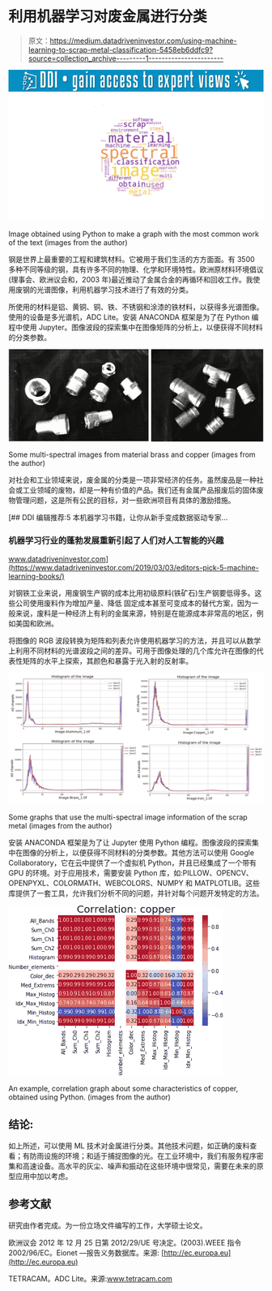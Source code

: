 # 利用机器学习对废金属进行分类

> 原文：<https://medium.datadriveninvestor.com/using-machine-learning-to-scrap-metal-classification-5458eb6ddfc9?source=collection_archive---------1----------------------->

[![](img/7cb4af5d60a4a521da5a6d4fd1579646.png)](http://www.track.datadriveninvestor.com/1B9E)![](img/b48b66f0eb2cfe5b7500aaa1c7bd37e2.png)

Image obtained using Python to make a graph with the most common work of the text (images from the author)

钢是世界上最重要的工程和建筑材料。它被用于我们生活的方方面面。有 3500 多种不同等级的钢，具有许多不同的物理、化学和环境特性。欧洲原材料环境倡议(理事会、欧洲议会和，2003 年)最近推动了金属合金的再循环和回收工作。我使用废钢的光谱图像，利用机器学习技术进行了有效的分类。

所使用的材料是铝、黄铜、铜、铁、不锈钢和涂漆的铁材料，以获得多光谱图像。使用的设备是多光谱机，ADC Lite。安装 ANACONDA 框架是为了在 Python 编程中使用 Jupyter。图像波段的探索集中在图像矩阵的分析上，以便获得不同材料的分类参数。

![](img/520c0fb69086f24a8c690a429b2d2b1e.png)

Some multi-spectral images from material brass and copper (images from the author)

对社会和工业领域来说，废金属的分类是一项非常经济的任务。虽然废品是一种社会或工业领域的废物，却是一种有价值的产品。我们还有金属产品报废后的固体废物管理问题，这是所有公民的目标，对一些欧洲项目有具体的激励措施。

[](https://www.datadriveninvestor.com/2019/03/03/editors-pick-5-machine-learning-books/) [## DDI 编辑推荐:5 本机器学习书籍，让你从新手变成数据驱动专家…

### 机器学习行业的蓬勃发展重新引起了人们对人工智能的兴趣

www.datadriveninvestor.com](https://www.datadriveninvestor.com/2019/03/03/editors-pick-5-machine-learning-books/) 

对钢铁工业来说，用废钢生产钢的成本比用初级原料(铁矿石)生产钢要低得多。这些公司使用废料作为增加产量、降低
固定成本甚至可变成本的替代方案，因为一般来说，废料是一种经济上有利的金属来源，特别是在能源成本非常高的地区，例如美国和欧洲。

将图像的 RGB 波段转换为矩阵和列表允许使用机器学习的方法，并且可以从数学上利用不同材料的光谱波段之间的差异。可用于图像处理的几个库允许在图像的代表性矩阵的水平上探索，其颜色和暴露于光入射的反射率。

![](img/3f6616641addef3c406a7da6013dedda.png)

Some graphs that use the multi-spectral image information of the scrap metal (images from the author)

安装 ANACONDA 框架是为了让 Jupyter 使用 Python 编程。图像波段的探索集中在图像的分析上，以便获得不同材料的分类参数。其他方法可以使用 Google Collaboratory，它在云中提供了一个虚拟机 Python，并且已经集成了一个带有 GPU 的环境。对于应用技术，需要安装 Python 库，如:PILLOW、OPENCV、OPENPYXL、COLORMATH、WEBCOLORS、NUMPY 和 MATPLOTLIB。这些库提供了一套工具，允许我们分析不同的问题，并针对每个问题开发特定的方法。

![](img/3239a070fe21418545d97dda7836bcc4.png)

An example, correlation graph about some characteristics of copper, obtained using Python. (images from the author)

## 结论:

如上所述，可以使用 ML 技术对金属进行分类。其他技术问题，如正确的废料查看；有防雨设施的环境；和适于捕捉图像的光。在工业环境中，我们有服务程序密集和高速设备。高水平的灰尘、噪声和振动在这些环境中很常见，需要在未来的原型应用中加以考虑。

## **参考文献**

研究由作者完成。为一份立场文件编写的工作，大学硕士论文。

欧洲议会 2012 年 12 月 25 日第 2012/29/UE 号决定。(2003).WEEE 指令 2002/96/EC。Eionet —报告义务数据库。来源: [http://ec.europa.eu](http://ec.europa.eu)

TETRACAM。ADC Lite。来源:www.tetracam.com